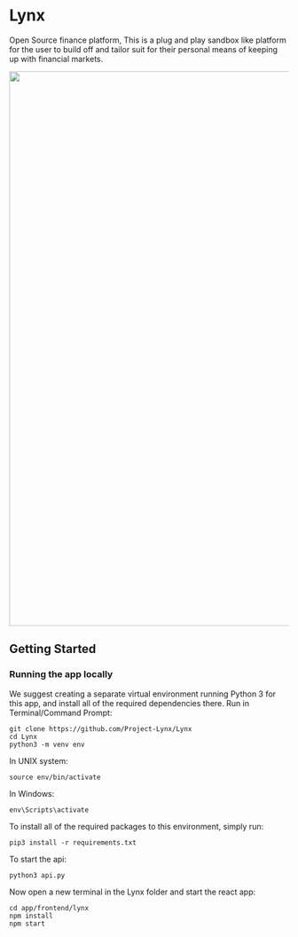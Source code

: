 # Lynx
Open Source finance platform, This is a plug and play sandbox like platform for the user to build off and tailor suit for their personal means of keeping up with financial markets.

<img src="https://i.ibb.co/FJW3fnf/lynx-banner.png" width="1000"/>

## Getting Started

### Running the app locally

We suggest creating a separate virtual environment running Python 3 for this app, and install all of the required dependencies there. Run in Terminal/Command Prompt:

```
git clone https://github.com/Project-Lynx/Lynx
cd Lynx
python3 -m venv env
```

In UNIX system:

```
source env/bin/activate
```

In Windows:

```
env\Scripts\activate
```

To install all of the required packages to this environment, simply run:

```
pip3 install -r requirements.txt
```

To start the api:

```
python3 api.py
```

Now open a new terminal in the Lynx folder and start the react app:
```
cd app/frontend/lynx
npm install
npm start
```
